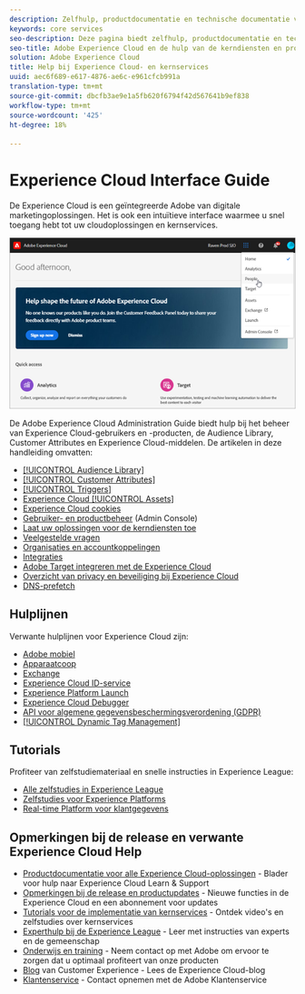 ```yaml
---
description: Zelfhulp, productdocumentatie en technische documentatie voor de Adobe Experience Cloud. De Experience Cloud is een geïntegreerde Adobe van digitale marketingoplossingen.
keywords: core services
seo-description: Deze pagina biedt zelfhulp, productdocumentatie en technische documentatie voor de Experience Cloud.
seo-title: Adobe Experience Cloud en de hulp van de kerndiensten en productdocumentatie.
solution: Adobe Experience Cloud
title: Help bij Experience Cloud- en kernservices
uuid: aec6f689-e617-4876-ae6c-e961cfcb991a
translation-type: tm+mt
source-git-commit: dbcfb3ae9e1a5fb620f6794f42d567641b9ef838
workflow-type: tm+mt
source-wordcount: '425'
ht-degree: 18%

---
```



# Experience Cloud Interface Guide

De Experience Cloud is een geïntegreerde Adobe van digitale marketingoplossingen. Het is ook een intuïtieve interface waarmee u snel toegang hebt tot uw cloudoplossingen en kernservices.

![Experience Cloud](assets/cloud-pulldown.png)

De Adobe Experience Cloud Administration Guide biedt hulp bij het beheer van Experience Cloud-gebruikers en -producten, de Audience Library, Customer Attributes en Experience Cloud-middelen. De artikelen in deze handleiding omvatten:

* [[!UICONTROL Audience Library]](audience-library/audience-library.md)
* [[!UICONTROL Customer Attributes]](attributes/attributes.md)
* [[!UICONTROL Triggers]](activation/triggers.md)
* [Experience Cloud [!UICONTROL Assets]](experience-cloud-assets/experience-cloud-assets.md)
* [Experience Cloud cookies](cookies/cookies-privacy.md)
* [Gebruiker- en productbeheer](admin-getting-started/admin-getting-started.md) (Admin Console)
* [Laat uw oplossingen voor de kerndiensten toe](core-services/core-services.md)
* [Veelgestelde vragen](admin-getting-started/admin-getting-started.md)
* [Organisaties en accountkoppelingen](admin-getting-started/organizations.md)
* [Integraties](marketing-cloud-integrations.md)
* [Adobe Target integreren met de Experience Cloud](https://docs.adobe.com/content/help/nl-NL/target/using/integrate/a4t/a4t.html)
* [Overzicht van privacy en beveiliging bij Experience Cloud](assets/Adobe-Marketing-Cloud-Privacy-and-Security-Overview.pdf)
* [DNS-prefetch](admin-getting-started/admin-getting-started.md#concept_6BC8C6856E3644F8956D7AD0A96383B7)

## Hulplijnen

Verwante hulplijnen voor Experience Cloud zijn:

* [Adobe mobiel](https://docs.adobe.com/content/help/en/mobile-services/using/home.html)
* [Apparaatcoop](https://docs.adobe.com/content/help/nl-NL/device-co-op/using/home.html)
* [Exchange](https://experiencecloud.adobeexchange.com/)
* [Experience Cloud ID-service](https://docs.adobe.com/content/help/nl-NL/id-service/using/home.html)
* [Experience Platform Launch](https://docs.adobelaunch.com/)
* [Experience Cloud Debugger](https://docs.adobe.com/content/help/en/debugger/using/experience-cloud-debugger.html)
* [API voor algemene gegevensbeschermingsverordening (GDPR)](https://www.adobe.io/apis/experiencecloud/gdpr.html)
* [[!UICONTROL Dynamic Tag Management]](https://docs.adobe.com/content/help/nl-NL/dtm/using/dtm-home.html)

## Tutorials

Profiteer van zelfstudiemateriaal en snelle instructies in Experience League:

* [Alle zelfstudies in Experience League](https://experienceleague.corp.adobe.com/?lang=en#quick-how-tos)
* [Zelfstudies voor Experience Platforms](https://experienceleague.corp.adobe.com/docs/core-services-learn/tutorials/overview.html?lang=en)
* [Real-time Platform voor klantgegevens](https://experienceleague.corp.adobe.com/docs/platform-learn/tutorials/rtcdp/understanding-the-real-time-customer-data-platform.html?lang=en)

## Opmerkingen bij de release en verwante Experience Cloud Help

* [Productdocumentatie voor alle Experience Cloud-oplossingen](https://docs.adobe.com/content/help/en/experience-cloud/user-guides/home.html) - Blader voor hulp naar Experience Cloud Learn &amp; Support
* [Opmerkingen bij de release en productupdates](https://docs.adobe.com/content/help/nl-NL/release-notes/experience-cloud/current.html) - Nieuwe functies in de Experience Cloud en een abonnement voor updates
* [Tutorials voor de implementatie van kernservices](https://docs.adobe.com/content/help/en/core-services-learn/tutorials/overview.html) - Ontdek video&#39;s en zelfstudies over kernservices
* [Experthulp bij de Experience League](https://landing.adobe.com/experience-league/) - Leer met instructies van experts en de gemeenschap
* [Onderwijs en training](https://helpx.adobe.com/nl/learning.html?promoid=KAUDK) - Neem contact op met Adobe om ervoor te zorgen dat u optimaal profiteert van onze producten
* [Blog](https://theblog.adobe.com/customer-experience/) van Customer Experience - Lees de Experience Cloud-blog
* [Klantenservice](https://helpx.adobe.com/nl/contact/enterprise-support.ec.html) - Contact opnemen met de Adobe Klantenservice

